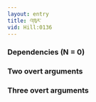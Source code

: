 ```yaml
---
layout: entry
title: འཁུར་
vid: Hill:0136
---
```

### Dependencies (N = 0)


### Two overt arguments


### Three overt arguments
